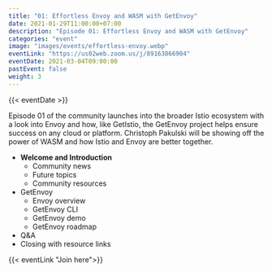 ```yaml
---
title: "01: Effortless Envoy and WASM with GetEnvoy"
date: 2021-01-29T11:00:00+07:00
description: "Episode 01: Effortless Envoy and WASM with GetEnvoy"
categories: "event"
image: "images/events/effortless-envoy.webp"
eventLink: "https://us02web.zoom.us/j/89163866904"
eventDate: 2021-03-04T09:00:00
pastEvent: false
weight: 3
---
```

{{< eventDate >}}

Episode 01 of the community launches into the broader Istio ecosystem with a look into Envoy and how, like GetIstio, the GetEnvoy project helps ensure success on any cloud or platform. Christoph Pakulski will be showing off the power of WASM and how Istio and Envoy are better together.

* **Welcome and Introduction**
    + Community news
    + Future topics
    + Community resources
* GetEnvoy
  + Envoy overview
  + GetEnvoy CLI
  + GetEnvoy demo
  + GetEnvoy roadmap
* Q&A
* Closing with resource links

{{< eventLink "Join here">}}